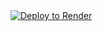 <a href="https://render.com/deploy?repo=https://github.com/Tenakskd/kasukuma-4-glitch">
<img src="https://render.com/images/deploy-to-render-button.svg" alt="Deploy to Render">
</a>
